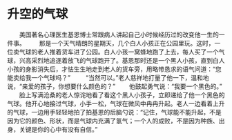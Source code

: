 # 升空的气球

　　美国著名心理医生基恩博士常跟病人讲起自己小时候经历过的改变他一生的一件事。 
　　那是一个天气晴朗的星期天，几个白人小孩正在公园里玩。这时，一位卖气球的老人推着货车进了公园。白人小孩一窝蜂地跑了上去，每人买了一个气球，兴高采烈地追逐着放飞的气球跑开了。基恩那时还是一个黑人小孩，直到白人小孩的身影消失后，才怯生生地走到老人的货车旁，用略带恳求的语气问道：“您能卖给我一个气球吗？” 
　　 “当然可以。”老人慈祥地打量了他一下，温和地说，“亲爱的孩子，你想要什么颜色的？” 
　　他鼓起勇气说：“我要一个黑色的。” 
　　脸上写满沧桑的老人惊诧地看了看这个黑人小孩子，立即递给了他一个黑色的气球。他开心地接过气球，小手一松，气球在微风中冉冉升起。老人一边看着上升的气球，一边用手轻轻地拍了拍基恩的后脑勺说：“记住，气球能不能升起，不是因为它的颜色、形状，而是气球内充满了氢气；一个人的成败，不是因为种族、出身，关键是你的心中有没有自信。”
  